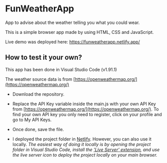 # FunWeatherApp
App to advise about the weather telling you what you could wear.

This is a simple browser app made by using HTML, CSS and JavaScript.

Live demo was deployed here: https://funweatherapp.netlify.app/

## How to test it your own?
This app has been done in Visual Studio Code (v1.91.1)

The weather source data is from [https://openweathermap.org/](https://openweathermap.org/)


- Download the repository.

- Replace the API Key variable inside the main.js with your own API Key from [https://openweathermap.org/](https://openweathermap.org/).
    To find your own API key you only need to register, click on your profile and go to My API Keys.
    
- Once done, save the file.

- I deployed the project folder in [Netlify](https://www.netlify.com/). However, you can also use it locally.
  *The easiest way of doing it locally is by opening the project folder in Visual Studio Code, install the ['Live Server' extension](https://marketplace.visualstudio.com/items?itemName=ritwickdey.LiveServer), and use the live server icon to deploy the project locally on your main browser.*

